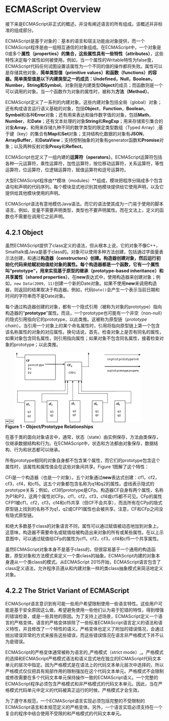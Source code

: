# ECMAScript Overview

接下来是ECMAScript非正式的概述，并没有阐述语言的所有组成。该概述并非标准的组成部分。

ECMAScript是基于对象的：基本的语言和宿主功能由对象提供，而一个ECMAScript程序是由一组相互通信的对象组成。在ECMAScript中，一个对象是0或多个**属性（properties）**的集合，这些属性具有一些**特性（attributes）**，这些特性决定每个属性如何被使用。例如，当一个属性的Writable特性为false食，ECMAScript代码任何试图设置该属性为一个不同的值的操作都将失败。属性可以是存储其他对象，**简单类型值（primitive values）**和**函数（functions）**的容器。简单类型值是以下内建类型之一的成员：**Undefined**，**Null**，**Boolean**，**Number**，**String**和**Symbol**。对象则是内建类型**Object**的成员；而函数则是一个可以调用的对象。当一个函数作为对象的属性时，被称为**方法（Method）**。

ECMAScript定义了一系列的内建对象。这些内建对象包括全局（global）对象；还有构成语言运行语义基础的对象，包括**Object**，**Function**，**Boolean**，**Symbol**和各种**Error**对象；还有用来表达和操作数字值的对象，包括**Math**，**Number**，和**Date**；还有文本处理的对象**String**和**RegExp**；用来存储索引集合的对象**Array**，和用来存储九种不同的数字类型的限定类型数组（Typed Array）;基于键（key）的集合有**Map**和**Set**对象；支持结构化数据的对象有**JSON**，**ArrayBuffer**，和**DataView**；支持控制抽象的对象有generator函数和**Promise**对象；以及两种反射对象**Proxy**和**Reflect**。

ECMAScript也定义了一组内建的**运算符（operators）**。ECMAScript运算符包括各种一元运算符，乘性运算符，加性运算符，按位移动运算符，关系运算符，等性运算符，位运算符，位逻辑运算符，赋值运算符和逗号运算符。

大型ECMAScript程序由**模块（modules）**组成，模块把程序分隔成多个包含语句和声明的代码序列。每个模块显式地识别其他模块提供给它使用声明，以及它提供给其他模块使用的声明。

ECMAScript语法有意地模仿Java语法。而它的语法使其成为一门易于使用的脚本语言。例如，变量不需要声明类型，类型也不要声明属性。而在文法上，定义的函数也不需要在调用它之前声明。

## 4.2.1 Object

虽然ECMAScript提供了class定义的语法，但从根本上说，它的对象不像C++，Smalltalk或Java是基于class的。对象可以使用多种方法创建，包括通过字面量表示法创建，和通过**构造器（constructors）**创建。构造器创建对象，然后运行初始化代码来给赋初始值给对象的属性。每个构造器都是一个函数，它有一个属性叫“**prototype**”，用来实现**基于原型的继承（prototype-based inheritance）**和**共享属性（shared properties）**。在**new**表达式中，使用构造器来创建对象；例如，`new Data(2009, 11)`创建一个新的Date对象。如果不使用**new**来调用构造器，则返回的结果取决于构造器。例如，代码`Date()`会产生一个表示当前日期和时间的字符串而不是Date对象。

每个通过构造器创建的对象，都有一个隐式引用（被称为对象的prototype）指向构造器的“**prototype**”属性。而且，一个prototype也可能有一个非空（non-null）的隐式引用指向它的prototype，以此类推。这被称为原型链（_prototype chain_）。当引用一个对象上的某个命名属性时，引用将指向原型链上第一个包含该名称属性的对象的对应属性。换句话说，首先，检查对象上是否有同名的属性，如果对象包含同名属性，则引用指向属性；如果对象不包含同名属性，接着检查对象的prototype；以此类推。

￼￼ ![Object/Prototype Relationships](../.gitbook/assets/4_2_figure_1.png)  
**Figure 1 - Object/Prototype Relationships**

在基于类的面向对象语言中，通常，状态（state）由实例保存，方法由类保存，仅继承数据结构和行为。在ECMAScript中，状态和方法都由对象保存，数据结构、行为和状态都可以继承。

所有prototype相同的对象自身都不包含某个属性，而它们的prototype包含这个属性时，该属性和属性值会在这些对象间共享。Figure 1图解了这个特性：

CFi是一个构造器（也是一个对象）。五个对象通过**new**表达式创建：cf1，cf2，cf3，cf4，和cf5。这五个对象都包含名称为q1和q2的属性。虚线表示隐式的prototype关系；例如，cf3的prototype是CFp。构造器CF自身有两个属性，名称为P1和P2，这两个属性对CFp，cf1，cf2，cf3，cf4或cf5都不可见。CFp的属性CFP1被cf1，cf2，cf3，cf4和cf5共享（但CF不会共享），而且所有在CPp的隐式原型链上找到的名称不为q1，q2或CFP1属性也会被共享。注意，CF和CFp之间没有隐式原型链。

和绝大多数基于class的对象语言不同，属性可以通过赋值被动态地加到对象上。这意味，构造器不需要命名或赋值给被构造出来对象的所有或某些属性。在以上示意图中，可以通过赋值给CFp的属性为cf1，cf2，cf3，cf4和cf5一个共享属性。

虽然ECMAScript对象本身不是基于class的，但很容易基于一个通用的构造函数，原型对象和方法模式来定义一个类class的抽象。ECMAScript内建的对象本身遵从一个类class的模式。从ECMAScript 2015开始，ECMAScript语言包含了class定义语法，允许程序员遵从和内建对象一样的类class抽象模式来简洁地定义对象。

## 4.2.2 The Strict Variant of ECMAScript

ECMAScript语言意识到有可能一些用户希望限制使用一些语言特性。这些用户可能是基于安全原因这么做，希望避免使用一些他们认为易于犯错的特性，得到增强的错误检查，或是一些其他的原因。为了支持上述场景，ECMAScript定义一个语言的严格变体。语言的严格变体排除了一些标准ECMAScript语言定义的语法和语义特性，并且修改了一个特性的语义。严格变体也定义了附加的错误情况，会通过抛出错误异常的方式来报告这些错误，而这些错误情况在语言非严格模式下并不认为是错误。

ECMAScript的严格变体通常被称为语言的_严格模式（strict mode）_。严格模式的选择和ECMAScript严格模式语法和语义显式地在独立的ECMAScript代码文本单元的层次中指定。因为严格模式是在语法上的代码文本单元层次中选择的，所以严格模式仅仅把具有局部作用的限制强加在这个代码文本单元。严格模式不会限制或修改需要在多个代码文本单元保持操作一致的ECMAScript语义。一个完整的ECMAScript程序必须包含严格模式和非严格模式的代码文本单元。因此，当在严格模式代码单元中定义的代码被真正运行的时候，严格模式才会生效。

为了遵守本规范，一个ECMAScript语言实现必须包括完整的不受限制的ECMAScript语言和本规范定义的严格变体。另外，一个语言实现必须支持在一个复合的程序中结合使用不受限的和严格模式的代码文本单元。

